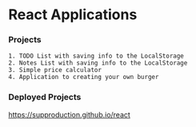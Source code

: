 # React Applications


### Projects

```
1. TODO List with saving info to the LocalStorage
2. Notes List with saving info to the LocalStorage
3. Simple price calculator
4. Application to creating your own burger

```

### Deployed Projects

https://supproduction.github.io/react